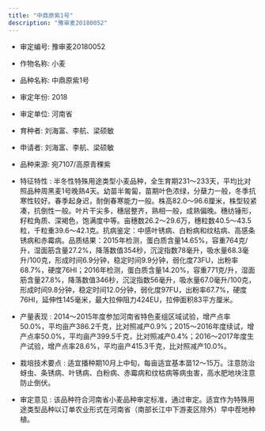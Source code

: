 ```yaml
---
title: "中鼎原紫1号"
description: "豫审麦20180052"
---
```

* 审定编号:  豫审麦20180052

*  作物名称:  小麦

*  品种名称:  中鼎原紫1号

*  审定年份:  2018

*  审定单位:  河南省

* 育种者:  刘海富、李航、梁硕敏

*  申请者:  刘海富、李航、梁硕敏

*  品种来源:  宛7107/高原青稞紫

*  特征特性 : 
半冬性特殊用途类型小麦品种，全生育期231～233天，平均比对照品种周黑麦1号晚熟4天。幼苗半匍匐，苗期叶色浓绿，分蘖力一般，冬季抗寒性较好。春季起身迟，耐倒春寒能力一般。株高82.0～96.6厘米，株型较紧凑，抗倒性一般。叶片干尖多，穗层整齐，熟相一般，成熟偏晚。穗纺锤形，籽粒角质、深褐色，饱满度中等。亩穗数26.2～29.6万，穗粒数40.5～43.5粒，千粒重39.6～42.1克。抗病鉴定：中感叶锈病、白粉病和纹枯病、高感条锈病和赤霉病。品质结果：2015年检测，蛋白质含量14.65%，容重764克/升，湿面筋含量27.2%，降落数值354秒，沉淀指数78毫升，吸水量68.3毫升/100克，形成时间6.9分钟，稳定时间9.9分钟，弱化度73FU，出粉率68.7%，硬度76HI；2016年检测，蛋白质含量14.20%，容重771克/升，湿面筋含量27.8%，降落数值346秒，沉淀指数56毫升，吸水量67.0毫升/100克，形成时间9.8分钟，稳定时间12.0分钟，弱化度97FU，出粉率67.7%，硬度76HI，延伸性145毫米，最大拉伸阻力424EU，拉伸面积83平方厘米。
 
*  产量表现 : 
2014～2015年度参加河南省特色麦组区域试验，增产点率50.0%，平均亩产386.2千克，比对照减产0.9%；2015～2016年度续试，增产点率50.0%，平均亩产399.5千克，比对照减产0.4%；2016～2017年度生产试验，增产点率28.6%，平均亩产415.3千克，比对照减产10.0%。

*  栽培技术要点 : 
适宜播种期10月上中旬，每亩适宜基本苗12～15万。注意防治蚜虫、条锈病、叶锈病、白粉病、赤霉病和纹枯病等病虫害，高水肥地块注意防止倒伏。

*  审定意见 : 
该品种符合河南省小麦品种审定标准，通过审定。适宜作为特殊用途类型品种以订单农业形式在河南省（南部长江中下游麦区除外）早中茬地种植。
